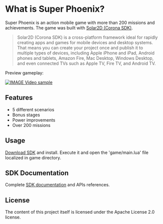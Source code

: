 
# What is Super Phoenix?
Super Phoenix is an action mobile game with more than 200 missions and achievements. The game was built with [Solar2D (Corona SDK)](https://coronalabs.com/).

>Solar2D (Corona SDK) is a cross-platform framework ideal for rapidly creating apps and games for mobile devices and desktop systems. That means you can create your project once and publish it to multiple types of devices, including Apple iPhone and iPad, Android phones and tablets, Amazon Fire, Mac Desktop, Windows Desktop, and even connected TVs such as Apple TV, Fire TV, and Android TV.

Preview gameplay:

[![IMAGE Video sample](https://img.youtube.com/vi/iAzxMuErg70/0.jpg)](https://www.youtube.com/watch?v=iAzxMuErg70)


## Features
- 5 different scenarios
- Bonus stages
- Power improvements
- Over 200 missions

## Usage
[Download SDK](https://coronalabs.com/) and install. Execute it and open the 'game/main.lua' file localized in game directory.

## SDK Documentation
Complete [SDK documentation](https://docs.coronalabs.com/) and APIs references</a>.

## License
The content of this project itself is licensed under the Apache License 2.0 license.
